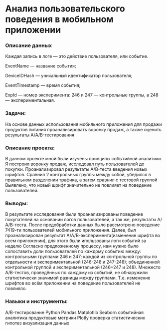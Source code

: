# **Анализ пользовательского поведения в мобильном приложении**

### **Описание данных**

Каждая запись в логе — это действие пользователя, или событие. 

EventName — название события;

DeviceIDHash — уникальный идентификатор пользователя;

EventTimestamp — время события;

ExpId — номер эксперимента: 246 и 247 — контрольные группы, а 248 — экспериментальная.

### **Задачи:**

На основе данных использования мобильного приложения для продажи продуктов питания проанализировать воронку продаж, а также оценить результаты A/A/B-тестирования 

### **Описание проекта:**

В данном проекте мной были изучены принципы событийной аналитики. Я построил
воронку продаж, исследовал путь пользователей до покупки. Проанализировал
результаты A/B-теста введения новых шрифтов. Сравнил 2 контрольных группы между
собой, убедился в правильном разделении трафика, а затем сравнил с тестовой группой
Выявлено, что новый шрифт значительно не повлияет на поведение пользователей.

### **Выводы:**

В результате исследования были проанализированы поведение покупателей на основании логов пользователей, а так же, результаты А/А/В-теста. После предобработки данных было рассмотрено поведение 7419-ти пользователей мобильного приложения. Далее, был проанализирован результат А/А/В-эксперимента(изменение шрифта во всем приложении), для этого были ипользованы логи событий за неделю Согласно предложенному процессу, нам нужно было сопоставить доли пользователей по каждому событию между:
контрольными группами 246 и 247; каждой из контрольной группы по отдельности и экспериментальной (246-248 и 247-248); объединенной контрольной группой и экспериментальной (246+247 и 248). Множесто А/В-тестов, проведённых по каждому из событий, не обнаружили статистически значимой разницы между группами. Т.е. изменение шрифтов во всём приложении на поведение пользователей не повлияло.

### **Навыки и инструменты:**

А/В-тестирование
Python
Pandas
Matplotlib
Seaborn
событийная аналитика
продуктовые метрики
Plotly
проверка статистических гипотез
визуализация данных
